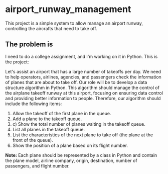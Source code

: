 # airport_runway_management

This project is a simple system to allow manage an airport runway, controlling the aircrafts that need to take off.

## The problem is

I need to do a college assignment, and I'm working on it in Python. This is the project:

Let's assist an airport that has a large number of takeoffs per day. We need to help operators, airlines, agencies, and passengers check the information of planes that are about to take off.
Our role will be to develop a data structure algorithm in Python. This algorithm should manage the control of the airplane takeoff runway at this airport, focusing on ensuring data control and providing better information to people. Therefore, our algorithm should include the following items:

1. Allow the takeoff of the first plane in the queue.
2. Add a plane to the takeoff queue.
3. c) Show the total number of planes waiting in the takeoff queue.
4. List all planes in the takeoff queue.
5. List the characteristics of the next plane to take off (the plane at the front of the queue).
6. Show the position of a plane based on its flight number.

**Note:** Each plane should be represented by a class in Python and contain the plane model, airline company, origin, destination, number of passengers, and flight number.
